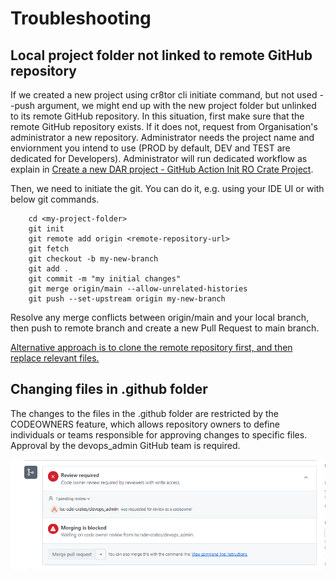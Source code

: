 # Troubleshooting

## Local project folder not linked to remote GitHub repository

If we created a new project using cr8tor cli initiate command, but not used --push argument, we might end up with the new project folder but unlinked to its remote GitHub repository.
In this situation, first make sure that the remote GitHub repository exists. If it does not, request from Organisation's  administrator a new repository. Administrator needs the project name and enviornment you intend to use (PROD by default, DEV and TEST are dedicated for Developers). Administrator will run dedicated workflow as explain in [Create a new DAR project - GitHub Action Init RO Crate Project](create-new-dar-project.md#github-action-init-ro-crate-project).

Then, we need to initiate the git. You can do it, e.g. using your IDE UI or with below git commands.

```text
    cd <my-project-folder>
    git init
    git remote add origin <remote-repository-url>
    git fetch
    git checkout -b my-new-branch
    git add .
    git commit -m "my initial changes"
    git merge origin/main --allow-unrelated-histories
    git push --set-upstream origin my-new-branch
```

Resolve any merge conflicts between origin/main and your local branch, then push to remote branch and create a new Pull Request to main  branch.

<u>Alternative approach is to clone the remote repository first, and then replace relevant files.</u>

## Changing files in .github folder

The changes to the files in the .github folder are restricted by the CODEOWNERS feature, which allows repository owners to define individuals or teams responsible for approving changes to specific files. Approval by the devops_admin GitHub team is required.

![alt text](./../assets/screenshots/project_pull_request_codeowners_review_required.png)
